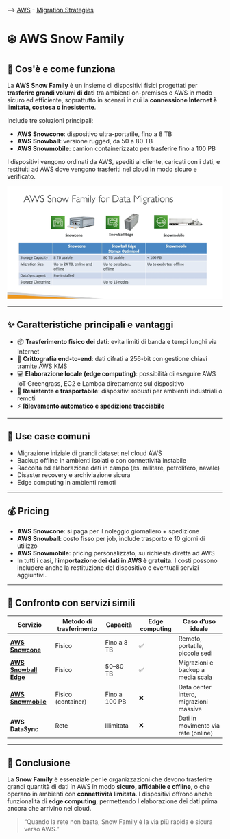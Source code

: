 --> [AWS](/00-Intro/AWS.md)  -  [Migration Strategies](/06-Cloud-Adoption-Framework-and-Migration-Strategies/AWS-Migration-Strategies.md)
# ❄️ AWS Snow Family

## 📘 Cos'è e come funziona

La **AWS Snow Family** è un insieme di dispositivi fisici progettati per **trasferire grandi volumi di dati** tra ambienti on-premises e AWS in modo sicuro ed efficiente, soprattutto in scenari in cui la **connessione Internet è limitata, costosa o inesistente**.

Include tre soluzioni principali:
- **AWS Snowcone**: dispositivo ultra-portatile, fino a 8 TB
- **AWS Snowball**: versione rugged, da 50 a 80 TB
- **AWS Snowmobile**: camion containerizzato per trasferire fino a 100 PB

I dispositivi vengono ordinati da AWS, spediti al cliente, caricati con i dati, e restituiti ad AWS dove vengono trasferiti nel cloud in modo sicuro e verificato.

![Snow family](img/snow.png)

---

## ✨ Caratteristiche principali e vantaggi

- 📦 **Trasferimento fisico dei dati**: evita limiti di banda e tempi lunghi via Internet
- 🔐 **Crittografia end-to-end**: dati cifrati a 256-bit con gestione chiavi tramite AWS KMS
- 💻 **Elaborazione locale (edge computing)**: possibilità di eseguire AWS IoT Greengrass, EC2 e Lambda direttamente sul dispositivo
- 🚚 **Resistente e trasportabile**: dispositivi robusti per ambienti industriali o remoti
- ⚡ **Rilevamento automatico e spedizione tracciabile**

---

## 🚀 Use case comuni

- Migrazione iniziale di grandi dataset nel cloud AWS
- Backup offline in ambienti isolati o con connettività instabile
- Raccolta ed elaborazione dati in campo (es. militare, petrolifero, navale)
- Disaster recovery e archiviazione sicura
- Edge computing in ambienti remoti

---

## 💰 Pricing

- **AWS Snowcone**: si paga per il noleggio giornaliero + spedizione
- **AWS Snowball**: costo fisso per job, include trasporto e 10 giorni di utilizzo
- **AWS Snowmobile**: pricing personalizzato, su richiesta diretta ad AWS
- In tutti i casi, l’**importazione dei dati in AWS è gratuita**. I costi possono includere anche la restituzione del dispositivo e eventuali servizi aggiuntivi.

---

## 🔄 Confronto con servizi simili

| Servizio            | Metodo di trasferimento | Capacità         | Edge computing | Caso d’uso ideale                      |
|---------------------|-------------------------|------------------|----------------|----------------------------------------|
| **[AWS Snowcone](/06-Cloud-Adoption-Framework-and-Migration-Strategies/AWS-Snowcone.md)**    | Fisico                  | Fino a 8 TB      | ✅              | Remoto, portatile, piccole sedi        |
| **[AWS Snowball Edge](/06-Cloud-Adoption-Framework-and-Migration-Strategies/AWS-Snowball-Edge.md)**    | Fisico                  | 50–80 TB         | ✅              | Migrazioni e backup a media scala      |
| **[AWS Snowmobile](/06-Cloud-Adoption-Framework-and-Migration-Strategies/AWS-Snowmobile.md)**  | Fisico (container)      | Fino a 100 PB    | ❌              | Data center intero, migrazioni massive |
| **AWS DataSync**    | Rete                    | Illimitata       | ❌              | Dati in movimento via rete (online)    |

---

## 📌 Conclusione

La **Snow Family** è essenziale per le organizzazioni che devono trasferire grandi quantità di dati in AWS in modo **sicuro, affidabile e offline**, o che operano in ambienti con **connettività limitata**. I dispositivi offrono anche funzionalità di **edge computing**, permettendo l'elaborazione dei dati prima ancora che arrivino nel cloud.

> “Quando la rete non basta, Snow Family è la via più rapida e sicura verso AWS.”

